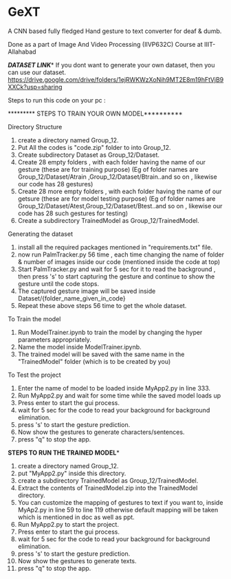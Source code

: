 # GeXT
A CNN based fully fledged Hand gesture to text converter for deaf &amp; dumb.

Done as a part of Image And Video Processing (IIVP632C) Course at IIIT-Allahabad

*************DATASET LINK**************
If you dont want to generate your own dataset, then you can use our dataset.
https://drive.google.com/drive/folders/1ejRWKWzXoNih9MT2E8m19hFtVjB9XXCk?usp=sharing

Steps to run this code on your pc :

********* STEPS TO TRAIN YOUR OWN MODEL**********

Directory Structure
1. create a directory named Group_12.
2. Put All the codes is "code.zip" folder to into Group_12.
3. Create subdirectory Dataset as Group_12/Dataset.
4. Create 28 empty folders , with each folder having the name of our gesture (these are for training purpose)
   (Eg of folder names are Group_12/Dataset/Atrain ,Group_12/Dataset/Btrain..and so on , likewise our code has
    28 gestures)
5. Create 28 more empty folders , with each folder having the name of our getsure (these are for model testing 
   purpose) (Eg of folder names are Group_12/Dataset/Atest,Group_12/Dataset/Btest..and so on , likewise our code
   has 28 such gestures for testing)
6. Create a subdirectory TrainedModel as Group_12/TrainedModel.

Generating the dataset
1. install all the required packages mentioned in "requirements.txt" file.
2. now run PalmTracker.py 56 time , each time changing the name of folder & number of images inside our code
   (mentioned inside the code at top)
3. Start PalmTracker.py and wait for 5 sec for it to read the background , then press 's' to start capturing
   the gesture and continue to show the gesture until the code stops.
4. The captured gesture image will be saved inside Dataset/{folder_name_given_in_code}
5. Repeat these above steps 56 time to get the whole dataset.

To Train the model
1. Run ModelTrainer.ipynb to train the model by changing the hyper parameters appropriately.
2. Name the model inside ModelTrainer.ipynb.
2. The trained model will be saved with the same name in the "TrainedModel" folder (which is to be created by you) 

To Test the project
1. Enter the name of model to be loaded inside MyApp2.py in line 333.
2. Run MyApp2.py and wait for some time while the saved model loads up
3. Press enter to start the gui process.
4. wait for 5 sec for the code to read your background for background elimination.
5. press 's' to start the gesture prediction.
6. Now show the gestures to generate characters/sentences.
7. press "q" to stop the app.


******STEPS TO RUN THE TRAINED MODEL*******
1. create a directory named Group_12.
2. put "MyApp2.py" inside this directory.
3. create a subdirectory TrainedModel as Group_12/TrainedModel.
4. Extract the contents of TrainedModel.zip into the TrainedModel directory.
5. You can customize the mapping of gestures to text if you want to, inside MyAp2.py in line 59 to line 119 otherwise
   default mapping will be taken which is mentioned in doc as well as ppt.
6. Run MyApp2.py to start the project.
7. Press enter to start the gui process.
8. wait for 5 sec for the code to read your background for background elimination.
9. press 's' to start the gesture prediction.
10. Now show the gestures to generate texts.
11. press "q" to stop the app.
